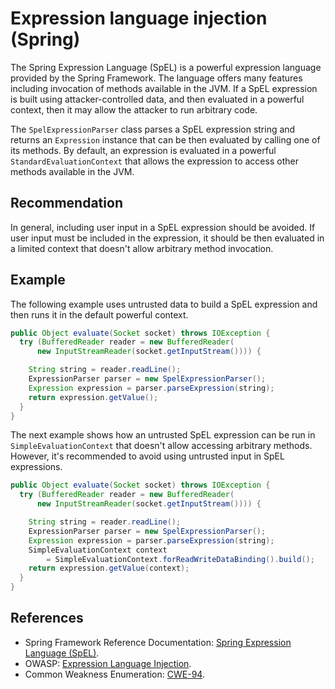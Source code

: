 # Expression language injection (Spring)
The Spring Expression Language (SpEL) is a powerful expression language provided by the Spring Framework. The language offers many features including invocation of methods available in the JVM. If a SpEL expression is built using attacker-controlled data, and then evaluated in a powerful context, then it may allow the attacker to run arbitrary code.

The `SpelExpressionParser` class parses a SpEL expression string and returns an `Expression` instance that can be then evaluated by calling one of its methods. By default, an expression is evaluated in a powerful `StandardEvaluationContext` that allows the expression to access other methods available in the JVM.


## Recommendation
In general, including user input in a SpEL expression should be avoided. If user input must be included in the expression, it should be then evaluated in a limited context that doesn't allow arbitrary method invocation.


## Example
The following example uses untrusted data to build a SpEL expression and then runs it in the default powerful context.


```java
public Object evaluate(Socket socket) throws IOException {
  try (BufferedReader reader = new BufferedReader(
      new InputStreamReader(socket.getInputStream()))) {

    String string = reader.readLine();
    ExpressionParser parser = new SpelExpressionParser();
    Expression expression = parser.parseExpression(string);
    return expression.getValue();
  }
}
```
The next example shows how an untrusted SpEL expression can be run in `SimpleEvaluationContext` that doesn't allow accessing arbitrary methods. However, it's recommended to avoid using untrusted input in SpEL expressions.


```java
public Object evaluate(Socket socket) throws IOException {
  try (BufferedReader reader = new BufferedReader(
      new InputStreamReader(socket.getInputStream()))) {

    String string = reader.readLine();
    ExpressionParser parser = new SpelExpressionParser();
    Expression expression = parser.parseExpression(string);
    SimpleEvaluationContext context 
        = SimpleEvaluationContext.forReadWriteDataBinding().build();
    return expression.getValue(context);
  }
}
```

## References
* Spring Framework Reference Documentation: [Spring Expression Language (SpEL)](https://docs.spring.io/spring/docs/4.2.x/spring-framework-reference/html/expressions.html).
* OWASP: [Expression Language Injection](https://owasp.org/www-community/vulnerabilities/Expression_Language_Injection).
* Common Weakness Enumeration: [CWE-94](https://cwe.mitre.org/data/definitions/94.html).
